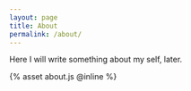 ```yaml
---
layout: page
title: About
permalink: /about/
---
```


Here I will write something about my self, later.

<div id="root"></div>
{% asset about.js @inline %}